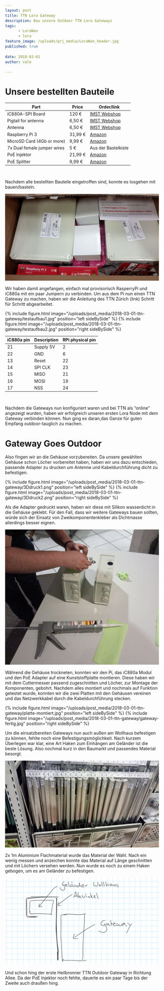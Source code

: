 ```yaml
---
layout: post
title: TTN Lora Gateway 
description: Bau unsere Outdoor TTN Lora Gateways
tags: 
      - LoraWan
      - lora
feature_image: /uploads/prj_media/LoraWan_header.jpg  
published: true

date: 2018-03-01
author: vale

---
```


# Unsere bestellten Bauteile
 
Part                             | Price                 | Order/link
---------------------------------|-----------------------|--------------------
iC880A-SPI Board                 | 120 €                 | [IMST Webshop](https://shop.imst.de/wireless-modules/lora-products/8/ic880a-spi-lorawan-concentrator-868-mhz)
Pigtail for antenna              | 6,50 €                | [IMST Webshop](https://shop.imst.de/wireless-modules/accessories/20/u.fl-to-sma-pigtail-cable-for-ic880a-spi)
Antenna                          | 6,50 € 	         | [IMST Webshop](https://shop.imst.de/wireless-modules/accessories/19/sma-antenna-for-ic880a-spi-wsa01-im880b-and-lite-gateway)
Raspberry Pi 3                   | 31,99 €               | [Amazon](https://www.amazon.de/dp/B01CD5VC92/)
MicroSD Card (4Gb or more)       | 9,99 €                | [Amazon](https://www.amazon.de/dp/B073S9SFK2/)
7x Dual female jumper wires      | 5 €                   | Aus der Bastelkiste
PoE Injektor                     | 21,99 €               | [Amazon](https://www.amazon.de//dp/B001PS9E5I/)
PoE Splitter                     | 9,99 €                | [Amazon](https://www.amazon.de/dp/B01H37XQP8/)
           
<br/>

Nachdem alle bestellten Bauteile eingetroffen sind, konnte es losgehen mit bauen/basteln.
 
![Angekommenes Material](/uploads/post_media/2018-03-01-ttn-gateway/material.jpg "Angekommenes Material")
 
Wir haben damit angefangen, einfach mal provisorisch RasperryPi und iC880a mit ein paar Jumpern zu verbinden. Um aus dem Pi nun einen TTN Gateway zu machen, haben wir die Anleitung des TTN Zürich (link) Schritt für Schritt abgearbeitet.
 

{% include figure.html image="/uploads/post_media/2018-03-01-ttn-gateway/testaufbau1.jpg" position="left sideBySide" %}
{% include figure.html image="/uploads/post_media/2018-03-01-ttn-gateway/testaufbau2.jpg" position="right sideBySide" %}

iC880a pin      | Description   | RPi physical pin
----------------|---------------|-----------------
21              | Supply 5V     | 2
22              | GND           | 6
13              | Reset         | 22
14              | SPI CLK       | 23
15              | MISO          | 21
16              | MOSI          | 19
17              | NSS           | 24

<br/>

Nachdem die Gateways nun konfiguriert waren und bei TTN als “online” angezeigt wurden, haben wir erfolgreich unseren ersten Lora Node mit dem Gateway verbinden können. Nun ging es daran,das Ganze für guten Empfang outdoor-tauglich zu machen.
 
# Gateway Goes Outdoor
 
Also fingen wir an die Gehäuse vorzubereiten. Da unsere gewählten Gehäuse schon Löcher vorbereitet haben, haben wir uns dazu entschieden, passende Adapter zu drucken um Antenne und Kabeldurchführung dicht zu befestigen.

<div style="display: flex">
{% include figure.html image="/uploads/post_media/2018-03-01-ttn-gateway/3Ddruck1.png" position="left sideBySide" %}
{% include figure.html image="/uploads/post_media/2018-03-01-ttn-gateway/3Ddruck2.png" position="right sideBySide" %}
</div>


Als die Adapter gedruckt waren, haben wir diese mit Silikon wasserdicht in die Gehäuse geklebt. Für den Fall, dass wir weitere Gateways bauen sollten, würde sich der Einsatz von Zweikomponentenkleber als Dichtmasse allerdings besser eignen.
 
![Gehäuse kleben](/uploads/post_media/2018-03-01-ttn-gateway/gehaeuse.jpg "Gehäuse kleben")
 
Während die Gehäuse trockneten, konnten wir den Pi, das iC880a Modul und den PoE Adapter auf eine Kunststoffplatte montieren. Diese haben wir mit dem Cuttermesser passend zugeschnitten und Löcher, zur Montage der Komponenten, gebohrt.
Nachdem alles montiert und nochmals auf Funktion getestet wurde, konnten wir die zwei Platten mit den Gehäusen vereinen und das Netzwerkkabel durch die Kabeldurchführung stecken.
 
<div style="display: flex">
{% include figure.html image="/uploads/post_media/2018-03-01-ttn-gateway/platte-montiert.jpg" position="left sideBySide" %}
{% include figure.html image="/uploads/post_media/2018-03-01-ttn-gateway/gateway-fertig.jpg" position="right sideBySide" %}
</div>
 
Um die einsatzbereiten Gateways nun auch außen am Wollhaus befestigen zu können, fehlte noch eine Befestigungsmöglichkeit. Nach kurzem Überlegen war klar, eine Art Haken zum Einhängen am Geländer ist die beste Lösung. Also nochmal kurz in den Baumarkt und  passendes Material besorgt.
 
![Baumarkt](/uploads/post_media/2018-03-01-ttn-gateway/baumarkt.jpg "Baumarkt")
 
2x 1m Aluminium Flachmaterial wurde das Material der Wahl. Nach ein wenig messen und anzeichen konnte das Material auf Länge geschnitten und mit Löchern versehen werden. Nun wurde es noch zu einem Haken gebogen, um es am Geländer zu befestigen.
 
![Haken zeichnung](/uploads/post_media/2018-03-01-ttn-gateway/zeichnung.png "Haken zeichnung")
 
Und schon hing der erste Heilbronner TTN Outdoor Gateway in Richtung Allee.
Da der PoE Injektor noch fehlte, dauerte es ein paar Tage bis der Zweite auch draußen hing.
 

